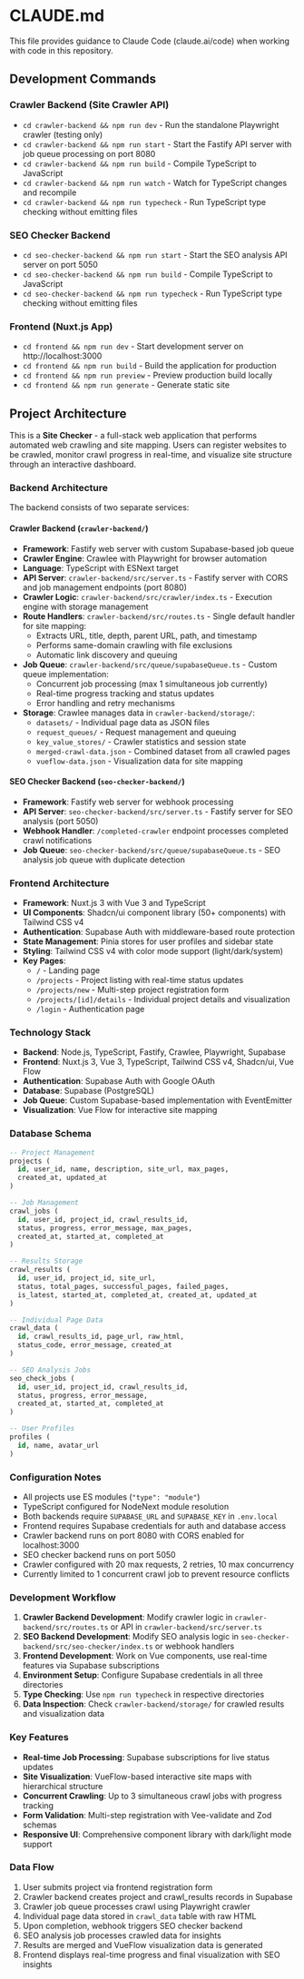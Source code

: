 # CLAUDE.md

This file provides guidance to Claude Code (claude.ai/code) when working with code in this repository.

## Development Commands

### Crawler Backend (Site Crawler API)

- `cd crawler-backend && npm run dev` - Run the standalone Playwright crawler (testing only)
- `cd crawler-backend && npm run start` - Start the Fastify API server with job queue processing on port 8080
- `cd crawler-backend && npm run build` - Compile TypeScript to JavaScript
- `cd crawler-backend && npm run watch` - Watch for TypeScript changes and recompile
- `cd crawler-backend && npm run typecheck` - Run TypeScript type checking without emitting files

### SEO Checker Backend

- `cd seo-checker-backend && npm run start` - Start the SEO analysis API server on port 5050
- `cd seo-checker-backend && npm run build` - Compile TypeScript to JavaScript
- `cd seo-checker-backend && npm run typecheck` - Run TypeScript type checking without emitting files

### Frontend (Nuxt.js App)

- `cd frontend && npm run dev` - Start development server on http://localhost:3000
- `cd frontend && npm run build` - Build the application for production
- `cd frontend && npm run preview` - Preview production build locally
- `cd frontend && npm run generate` - Generate static site

## Project Architecture

This is a **Site Checker** - a full-stack web application that performs automated web crawling and site mapping. Users can register websites to be crawled, monitor crawl progress in real-time, and visualize site structure through an interactive dashboard.

### Backend Architecture

The backend consists of two separate services:

#### Crawler Backend (`crawler-backend/`)
- **Framework**: Fastify web server with custom Supabase-based job queue
- **Crawler Engine**: Crawlee with Playwright for browser automation
- **Language**: TypeScript with ESNext target
- **API Server**: `crawler-backend/src/server.ts` - Fastify server with CORS and job management endpoints (port 8080)
- **Crawler Logic**: `crawler-backend/src/crawler/index.ts` - Execution engine with storage management
- **Route Handlers**: `crawler-backend/src/routes.ts` - Single default handler for site mapping:
  - Extracts URL, title, depth, parent URL, path, and timestamp
  - Performs same-domain crawling with file exclusions
  - Automatic link discovery and queuing
- **Job Queue**: `crawler-backend/src/queue/supabaseQueue.ts` - Custom queue implementation:
  - Concurrent job processing (max 1 simultaneous job currently)
  - Real-time progress tracking and status updates
  - Error handling and retry mechanisms
- **Storage**: Crawlee manages data in `crawler-backend/storage/`:
  - `datasets/` - Individual page data as JSON files
  - `request_queues/` - Request management and queuing
  - `key_value_stores/` - Crawler statistics and session state
  - `merged-crawl-data.json` - Combined dataset from all crawled pages
  - `vueflow-data.json` - Visualization data for site mapping

#### SEO Checker Backend (`seo-checker-backend/`)
- **Framework**: Fastify web server for webhook processing
- **API Server**: `seo-checker-backend/src/server.ts` - Fastify server for SEO analysis (port 5050)
- **Webhook Handler**: `/completed-crawler` endpoint processes completed crawl notifications
- **Job Queue**: `seo-checker-backend/src/queue/supabaseQueue.ts` - SEO analysis job queue with duplicate detection

### Frontend Architecture

- **Framework**: Nuxt.js 3 with Vue 3 and TypeScript
- **UI Components**: Shadcn/ui component library (50+ components) with Tailwind CSS v4
- **Authentication**: Supabase Auth with middleware-based route protection
- **State Management**: Pinia stores for user profiles and sidebar state
- **Styling**: Tailwind CSS v4 with color mode support (light/dark/system)
- **Key Pages**:
  - `/` - Landing page
  - `/projects` - Project listing with real-time status updates
  - `/projects/new` - Multi-step project registration form
  - `/projects/[id]/details` - Individual project details and visualization
  - `/login` - Authentication page

### Technology Stack

- **Backend**: Node.js, TypeScript, Fastify, Crawlee, Playwright, Supabase
- **Frontend**: Nuxt.js 3, Vue 3, TypeScript, Tailwind CSS v4, Shadcn/ui, Vue Flow
- **Authentication**: Supabase Auth with Google OAuth
- **Database**: Supabase (PostgreSQL)
- **Job Queue**: Custom Supabase-based implementation with EventEmitter
- **Visualization**: Vue Flow for interactive site mapping

### Database Schema

```sql
-- Project Management
projects (
  id, user_id, name, description, site_url, max_pages,
  created_at, updated_at
)

-- Job Management
crawl_jobs (
  id, user_id, project_id, crawl_results_id,
  status, progress, error_message, max_pages,
  created_at, started_at, completed_at
)

-- Results Storage
crawl_results (
  id, user_id, project_id, site_url,
  status, total_pages, successful_pages, failed_pages,
  is_latest, started_at, completed_at, created_at, updated_at
)

-- Individual Page Data
crawl_data (
  id, crawl_results_id, page_url, raw_html,
  status_code, error_message, created_at
)

-- SEO Analysis Jobs
seo_check_jobs (
  id, user_id, project_id, crawl_results_id,
  status, progress, error_message,
  created_at, started_at, completed_at
)

-- User Profiles
profiles (
  id, name, avatar_url
)
```

### Configuration Notes

- All projects use ES modules (`"type": "module"`)
- TypeScript configured for NodeNext module resolution
- Both backends require `SUPABASE_URL` and `SUPABASE_KEY` in `.env.local`
- Frontend requires Supabase credentials for auth and database access
- Crawler backend runs on port 8080 with CORS enabled for localhost:3000
- SEO checker backend runs on port 5050
- Crawler configured with 20 max requests, 2 retries, 10 max concurrency
- Currently limited to 1 concurrent crawl job to prevent resource conflicts

### Development Workflow

1. **Crawler Backend Development**: Modify crawler logic in `crawler-backend/src/routes.ts` or API in `crawler-backend/src/server.ts`
2. **SEO Backend Development**: Modify SEO analysis logic in `seo-checker-backend/src/seo-checker/index.ts` or webhook handlers
3. **Frontend Development**: Work on Vue components, use real-time features via Supabase subscriptions
4. **Environment Setup**: Configure Supabase credentials in all three directories
5. **Type Checking**: Use `npm run typecheck` in respective directories
6. **Data Inspection**: Check `crawler-backend/storage/` for crawled results and visualization data

### Key Features

- **Real-time Job Processing**: Supabase subscriptions for live status updates
- **Site Visualization**: VueFlow-based interactive site maps with hierarchical structure
- **Concurrent Crawling**: Up to 3 simultaneous crawl jobs with progress tracking
- **Form Validation**: Multi-step registration with Vee-validate and Zod schemas
- **Responsive UI**: Comprehensive component library with dark/light mode support

### Data Flow

1. User submits project via frontend registration form
2. Crawler backend creates project and crawl_results records in Supabase
3. Crawler job queue processes crawl using Playwright crawler
4. Individual page data stored in `crawl_data` table with raw HTML
5. Upon completion, webhook triggers SEO checker backend
6. SEO analysis job processes crawled data for insights
7. Results are merged and VueFlow visualization data is generated
8. Frontend displays real-time progress and final visualization with SEO insights
